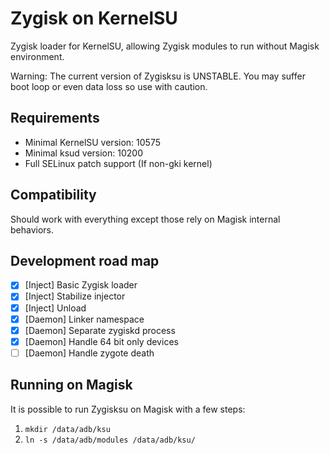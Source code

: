 # Zygisk on KernelSU

Zygisk loader for KernelSU, allowing Zygisk modules to run without Magisk environment.

Warning: The current version of Zygisksu is UNSTABLE. You may suffer boot loop or even data loss so use with caution.

## Requirements

+ Minimal KernelSU version: 10575
+ Minimal ksud version: 10200
+ Full SELinux patch support (If non-gki kernel)

## Compatibility

Should work with everything except those rely on Magisk internal behaviors.

## Development road map

- [x] [Inject] Basic Zygisk loader
- [x] [Inject] Stabilize injector
- [x] [Inject] Unload
- [x] [Daemon] Linker namespace
- [x] [Daemon] Separate zygiskd process
- [x] [Daemon] Handle 64 bit only devices
- [ ] [Daemon] Handle zygote death

## Running on Magisk

It is possible to run Zygisksu on Magisk with a few steps:

1. `mkdir /data/adb/ksu`
2. `ln -s /data/adb/modules /data/adb/ksu/`

